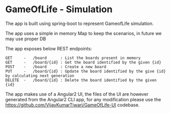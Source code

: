 # GameOfLife - Simulation

The app is built using spring-boot to represent GameofLife simulation.

The app uses a simple in memory Map to keep the scenarios, in future we may use proper DB

The app exposes below REST endpoints:

    GET     -   /board      : List the boards present in memory
    GET     -   /board/{id} : Get the board identified by the given {id}
    POST    -   /board      : Create a new board
    PUT     -   /board/{id} : Update the board identified by the give {id} by calculating next generation
    DELETE  -   /board/{id} : Delete the board identified by the given {id}
    
The app makes use of a Angular2 UI, the files of the UI are however generated from the Angular2 CLI app, for any modification please use the https://github.com/VijayKumarTiwari/GameOfLife-UI codebase.

